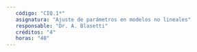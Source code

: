 ```yaml
---
   código: "CIQ.1*"
   asignatura: "Ajuste de parámetros en modelos no lineales"
   responsable: "Dr. A. Blasetti"
   créditos: "4"
   horas: "40"
---
```


<!--stackedit_data:
eyJoaXN0b3J5IjpbMjcyOTI4Mjk4LDE0NDYzMDg3OTAsNjIyOD
U5ODU3LDEzMjYxNjc2MTMsLTc1NDkxMTM4OCwtODAxNDE3NDE0
LDk3OTc1MDUyMSwxNzIxMjQ2MjY3LC00NDM3MjQwMDQsLTgwMT
QxNzQxNCwyMDc0NTA3NTE3LDI5Nzc3MTc0MiwtMTQ3ODk2NDAz
MywxMDM5MjY3NDg4LC03Mzc0NjgyODcsMTc4MDc2MzIzNCwtOD
AxNDE3NDE0LDEzMzMwMTE3NzEsLTQ0MzcyNDAwNCwyMDc0NTA3
NTE3XX0=
-->